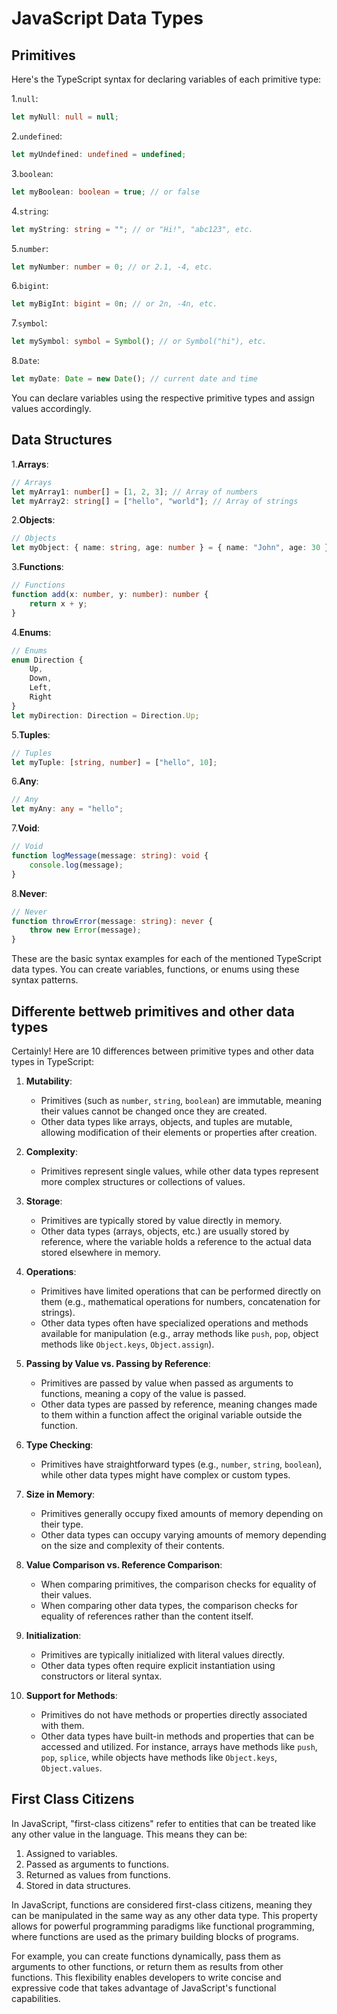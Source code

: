 # JavaScript Data Types

## Primitives

Here's the TypeScript syntax for declaring variables of each primitive type:

1.`null`:

```typescript
let myNull: null = null;
```

2.`undefined`:

```typescript
let myUndefined: undefined = undefined;
```

3.`boolean`:

```typescript
let myBoolean: boolean = true; // or false
```

4.`string`:

```typescript
let myString: string = ""; // or "Hi!", "abc123", etc.
```

5.`number`:

```typescript
let myNumber: number = 0; // or 2.1, -4, etc.
```

6.`bigint`:

```typescript
let myBigInt: bigint = 0n; // or 2n, -4n, etc.
```

7.`symbol`:

```typescript
let mySymbol: symbol = Symbol(); // or Symbol("hi"), etc.
```

8.`Date`:

```typescript
let myDate: Date = new Date(); // current date and time
```

You can declare variables using the respective primitive types and assign values accordingly.

## Data Structures

1.**Arrays**:

```typescript
// Arrays
let myArray1: number[] = [1, 2, 3]; // Array of numbers
let myArray2: string[] = ["hello", "world"]; // Array of strings
```

2.**Objects**:

```typescript
// Objects
let myObject: { name: string, age: number } = { name: "John", age: 30 };
```

3.**Functions**:

```typescript
// Functions
function add(x: number, y: number): number {
    return x + y;
}
```

4.**Enums**:

```typescript
// Enums
enum Direction {
    Up,
    Down,
    Left,
    Right
}
let myDirection: Direction = Direction.Up;
```

5.**Tuples**:

```typescript
// Tuples
let myTuple: [string, number] = ["hello", 10];
```

6.**Any**:

```typescript
// Any
let myAny: any = "hello";
```

7.**Void**:

```typescript
// Void
function logMessage(message: string): void {
    console.log(message);
}
```

8.**Never**:

```typescript
// Never
function throwError(message: string): never {
    throw new Error(message);
}
```

These are the basic syntax examples for each of the mentioned TypeScript data types. You can create variables, functions, or enums using these syntax patterns.

## Differente bettweb primitives and other data types

Certainly! Here are 10 differences between primitive types and other data types in TypeScript:

1. **Mutability**:
   - Primitives (such as `number`, `string`, `boolean`) are immutable, meaning their values cannot be changed once they are created.
   - Other data types like arrays, objects, and tuples are mutable, allowing modification of their elements or properties after creation.

2. **Complexity**:
   - Primitives represent single values, while other data types represent more complex structures or collections of values.

3. **Storage**:
   - Primitives are typically stored by value directly in memory.
   - Other data types (arrays, objects, etc.) are usually stored by reference, where the variable holds a reference to the actual data stored elsewhere in memory.

4. **Operations**:
   - Primitives have limited operations that can be performed directly on them (e.g., mathematical operations for numbers, concatenation for strings).
   - Other data types often have specialized operations and methods available for manipulation (e.g., array methods like `push`, `pop`, object methods like `Object.keys`, `Object.assign`).

5. **Passing by Value vs. Passing by Reference**:
   - Primitives are passed by value when passed as arguments to functions, meaning a copy of the value is passed.
   - Other data types are passed by reference, meaning changes made to them within a function affect the original variable outside the function.

6. **Type Checking**:
   - Primitives have straightforward types (e.g., `number`, `string`, `boolean`), while other data types might have complex or custom types.

7. **Size in Memory**:
   - Primitives generally occupy fixed amounts of memory depending on their type.
   - Other data types can occupy varying amounts of memory depending on the size and complexity of their contents.

8. **Value Comparison vs. Reference Comparison**:
   - When comparing primitives, the comparison checks for equality of their values.
   - When comparing other data types, the comparison checks for equality of references rather than the content itself.

9. **Initialization**:
   - Primitives are typically initialized with literal values directly.
   - Other data types often require explicit instantiation using constructors or literal syntax.

10. **Support for Methods**:
    - Primitives do not have methods or properties directly associated with them.
    - Other data types have built-in methods and properties that can be accessed and utilized. For instance, arrays have methods like `push`, `pop`, `splice`, while objects have methods like `Object.keys`, `Object.values`.

## First Class Citizens

In JavaScript, "first-class citizens" refer to entities that can be treated like any other value in the language. This means they can be:

1. Assigned to variables.
2. Passed as arguments to functions.
3. Returned as values from functions.
4. Stored in data structures.

In JavaScript, functions are considered first-class citizens, meaning they can be manipulated in the same way as any other data type. This property allows for powerful programming paradigms like functional programming, where functions are used as the primary building blocks of programs.

For example, you can create functions dynamically, pass them as arguments to other functions, or return them as results from other functions. This flexibility enables developers to write concise and expressive code that takes advantage of JavaScript's functional capabilities.

